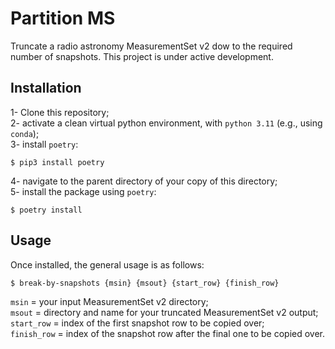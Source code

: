 # Partition MS
Truncate a radio astronomy MeasurementSet v2 dow to the required number of snapshots. This project is under active development.

## Installation
1- Clone this repository;<br />
2- activate a clean virtual python environment, with `python 3.11` (e.g., using `conda`);<br />
3- install `poetry`:
```
$ pip3 install poetry
```
4- navigate to the parent directory of your copy of this directory;<br />
5- install the package using `poetry`:
```
$ poetry install
```

## Usage
Once installed, the general usage is as follows:
```
$ break-by-snapshots {msin} {msout} {start_row} {finish_row}
```
`msin` = your input MeasurementSet v2 directory;<br />
`msout` = directory and name for your truncated MeasurementSet v2 output;<br />
`start_row` = index of the first snapshot row to be copied over;<br />
`finish_row` = index of the snapshot row after the final one to be copied over.
